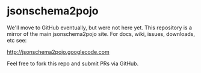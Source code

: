 # jsonschema2pojo

We'll move to GitHub eventually, but were not here yet. This repository is a mirror of the main jsonschema2pojo site. For docs, wiki, issues, downloads, etc see:

http://jsonschema2pojo.googlecode.com

Feel free to fork this repo and submit PRs via GitHub.
